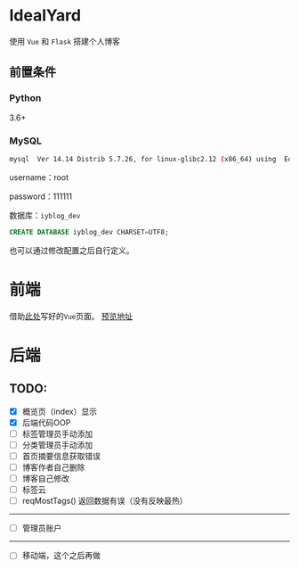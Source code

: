 # IdealYard

使用 `Vue` 和 `Flask` 搭建个人博客
## 前置条件
### Python

3.6+

### MySQL

```bash
mysql  Ver 14.14 Distrib 5.7.26, for linux-glibc2.12 (x86_64) using  EditLine wrapper
```
username：root

password：111111

数据库：`iyblog_dev`
```sql
CREATE DATABASE iyblog_dev CHARSET=UTF8;
```

也可以通过修改配置之后自行定义。
# 前端

借助[此处](https://github.com/shimh-develop/blog-vue-springboot)写好的`Vue`页面。
[预览地址](http://shiminghui.top:8000/)

# 后端

## TODO:

- [x] 概览页（index）显示
- [x] 后端代码OOP
- [ ] 标签管理员手动添加
- [ ] 分类管理员手动添加
- [ ] 首页摘要信息获取错误
- [ ] 博客作者自己删除
- [ ] 博客自己修改
- [ ] 标签云
- [ ] reqMostTags() 返回数据有误（没有反映最热）
---
- [ ] 管理员账户

---

- [ ] 移动端，这个之后再做
